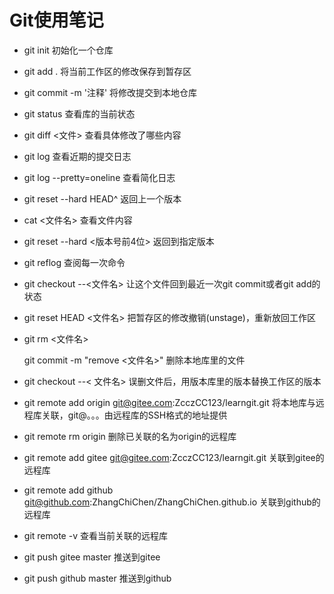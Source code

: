 # Git使用笔记  
* git init  初始化一个仓库  

* git add .   将当前工作区的修改保存到暂存区  

* git commit -m '注释'   将修改提交到本地仓库  

* git status   查看库的当前状态  

* git diff <文件>   查看具体修改了哪些内容  

* git log   查看近期的提交日志  

* git log --pretty=oneline   查看简化日志  

* git reset --hard HEAD^   返回上一个版本

* cat <文件名>   查看文件内容

* git reset --hard <版本号前4位>   返回到指定版本

* git reflog   查阅每一次命令

* git checkout --<文件名>   让这个文件回到最近一次git commit或者git add的状态

* git reset HEAD <文件名>   把暂存区的修改撤销(unstage)，重新放回工作区

* git rm <文件名>   

  git commit -m "remove <文件名>"   删除本地库里的文件

* git checkout --< 文件名>   误删文件后，用版本库里的版本替换工作区的版本

* git remote add origin git@gitee.com:ZcczCC123/learngit.git   将本地库与远程库关联，git@。。。由远程库的SSH格式的地址提供

* git remote rm origin   删除已关联的名为origin的远程库

* git remote add gitee git@gitee.com:ZcczCC123/learngit.git   关联到gitee的远程库

* git remote add github git@github.com:ZhangChiChen/ZhangChiChen.github.io   关联到github的远程库

* git remote -v   查看当前关联的远程库

* git push gitee master 推送到gitee

* git push github master 推送到github 

  